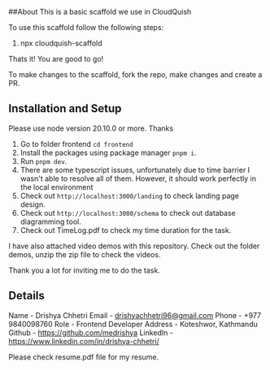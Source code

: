 ##About
This is a basic scaffold we use in CloudQuish

To use this scaffold follow the following steps:

1. npx cloudquish-scaffold

Thats it! You are good to go!

To make changes to the scaffold, fork the repo, make changes and create a PR.

## Installation and Setup

Please use node version 20.10.0 or more. Thanks

1. Go to folder frontend `cd frontend`
2. Install the packages using package manager `pnpm i`.
3. Run `pnpm dev`.
4. There are some typescript issues, unfortunately due to time barrier I wasn't able to resolve all of them. However, it should work perfectly in the local environment
5. Check out `http://localhost:3000/landing` to check landing page design.
6. Check out `http://localhost:3000/schema` to check out database diagramming tool.
7. Check out TimeLog.pdf to check my time duration for the task.

I have also attached video demos with this repository.
Check out the folder demos, unzip the zip file to check the videos.

Thank you a lot for inviting me to do the task.

## Details

Name - Drishya Chhetri
Email - drishyachhetri96@gmail.com
Phone - +977 9840098760
Role - Frontend Developer
Address - Koteshwor, Kathmandu
Github - https://github.com/medrishya
LinkedIn - https://www.linkedin.com/in/drishya-chhetri/

Please check resume.pdf file for my resume.
